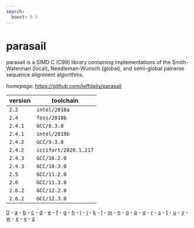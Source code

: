 ```yaml
---
search:
  boost: 0.5
---
```

# parasail

parasail is a SIMD C (C99) library containing implementations of the Smith-Waterman (local),  Needleman-Wunsch (global), and semi-global pairwise sequence alignment algorithms.

*homepage*: <https://github.com/jeffdaily/parasail>

version | toolchain
--------|----------
``2.2`` | ``intel/2018a``
``2.4`` | ``foss/2018b``
``2.4.1`` | ``GCC/8.3.0``
``2.4.1`` | ``intel/2019b``
``2.4.2`` | ``GCC/9.3.0``
``2.4.2`` | ``iccifort/2020.1.217``
``2.4.3`` | ``GCC/10.2.0``
``2.4.3`` | ``GCC/10.3.0``
``2.5`` | ``GCC/11.2.0``
``2.6`` | ``GCC/11.3.0``
``2.6.2`` | ``GCC/12.2.0``
``2.6.2`` | ``GCC/12.3.0``

[0](../0/index.md) - [a](../a/index.md) - [b](../b/index.md) - [c](../c/index.md) - [d](../d/index.md) - [e](../e/index.md) - [f](../f/index.md) - [g](../g/index.md) - [h](../h/index.md) - [i](../i/index.md) - [j](../j/index.md) - [k](../k/index.md) - [l](../l/index.md) - [m](../m/index.md) - [n](../n/index.md) - [o](../o/index.md) - [p](../p/index.md) - [q](../q/index.md) - [r](../r/index.md) - [s](../s/index.md) - [t](../t/index.md) - [u](../u/index.md) - [v](../v/index.md) - [w](../w/index.md) - [x](../x/index.md) - [y](../y/index.md) - [z](../z/index.md)

